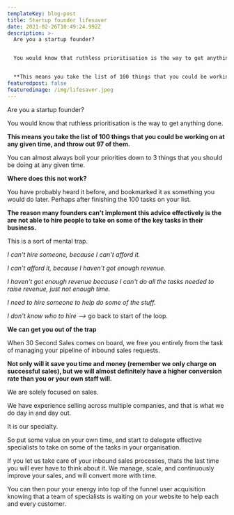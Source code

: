 ```yaml
---
templateKey: blog-post
title: Startup founder lifesaver
date: 2021-02-26T10:49:24.992Z
description: >-
  Are you a startup founder? 


  You would know that ruthless prioritisation is the way to get anything done.


  **This means you take the list of 100 things that you could be working on at any given time, and throw out 97 of them.**
featuredpost: false
featuredimage: /img/lifesaver.jpeg
---
```

Are you a startup founder? 

You would know that ruthless prioritisation is the way to get anything done.

**This means you take the list of 100 things that you could be working on at any given time, and throw out 97 of them.**

You can almost always boil your priorities down to 3 things that you should be doing at any given time.

**Where does this not work?**

You have probably heard it before, and bookmarked it as something you would do later. Perhaps after finishing the 100 tasks on your list.

**The reason many founders can't implement this advice effectively is the are not able to hire people to take on some of the key tasks in their business.**

This is a sort of mental trap.

*I can't hire someone, because I can't afford it.*

*I can't afford it, because I haven't got enough revenue.* 

*I haven't got enough revenue because I can't do all the tasks needed to raise revenue, just not enough time.*

*I need to hire someone to help do some of the stuff.*

*I don't know who to hire -—>* go back to start of the loop.

**We can get you out of the trap**

When 30 Second Sales comes on board, we free you entirely from the task of managing your pipeline of inbound sales requests.

**Not only will it save you time and money (remember we only charge on successful sales), but we will almost definitely have a higher conversion rate than you or your own staff will.** 

We are solely focused on sales. 

We have experience selling across multiple companies, and that is what we do day in and day out.

It is our specialty.

So put some value on your own time, and start to delegate effective specialists to take on some of the tasks in your organisation.

If you let us take care of your inbound sales processes, thats the last time you will ever have to think about it. We manage, scale, and continuously improve your sales, and will convert more with time.

You can then pour your energy into top of the funnel user acquisition knowing that a team of specialists is waiting on your website to help each and every customer.